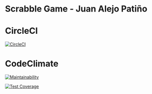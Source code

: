 # Scrabble Game - Juan Alejo Patiño

# CircleCI
[![CircleCI](https://dl.circleci.com/status-badge/img/gh/um-computacion-tm/scrabble-2023-JuanAlejoP/tree/main.svg?style=svg)](https://dl.circleci.com/status-badge/redirect/gh/um-computacion-tm/scrabble-2023-JuanAlejoP/tree/main)

# CodeClimate
[![Maintainability](https://api.codeclimate.com/v1/badges/b6682b4456c56efd2f56/maintainability)](https://codeclimate.com/github/um-computacion-tm/scrabble-2023-JuanAlejoP/maintainability)

[![Test Coverage](https://api.codeclimate.com/v1/badges/b6682b4456c56efd2f56/test_coverage)](https://codeclimate.com/github/um-computacion-tm/scrabble-2023-JuanAlejoP/test_coverage)